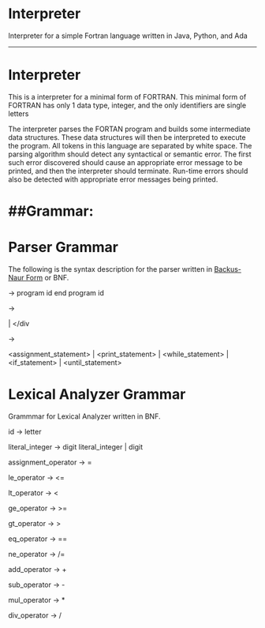 Interpreter
===========

Interpreter for a simple Fortran language written in Java, Python, and Ada


---------------------------------------------------------------------------



# Interpreter

This is a interpreter for a minimal form of FORTRAN. This minimal form of FORTRAN has only 1 data type, integer, 
and the only identifiers are single letters 

The interpreter parses the FORTAN program and builds some intermediate data structures. 
These data structures will then be interpreted to execute the program. All tokens in this language are separated by white space.
The parsing algorithm should detect any syntactical or semantic error. The first such error discovered should cause an appropriate error message to be printed, and then the interpreter should terminate. Run-time errors should also be detected with appropriate error messages being printed.


##Grammar:
==========


# Parser Grammar 

The following is the syntax description for the parser written in [Backus-Naur Form](http://en.wikipedia.org/wiki/Backus%E2%80%93Naur_Form) or BNF.

<program> -> program id <statementList> end program id
 
<statementList> -> <div> <statement> <statementList> | <statementList> </div

<statement> -> <div><assignment_statement> | <print_statement> | <while_statement> | <if_statement> | <until_statement> </div>
 
 



# Lexical Analyzer Grammar

Grammmar for Lexical Analyzer written in BNF.


id → letter

literal_integer → digit literal_integer | digit

assignment_operator → =

le_operator → <=

lt_operator → <

ge_operator → >=

gt_operator → >

eq_operator → ==

ne_operator → /=

add_operator → +

sub_operator → -

mul_operator → *

div_operator → /

